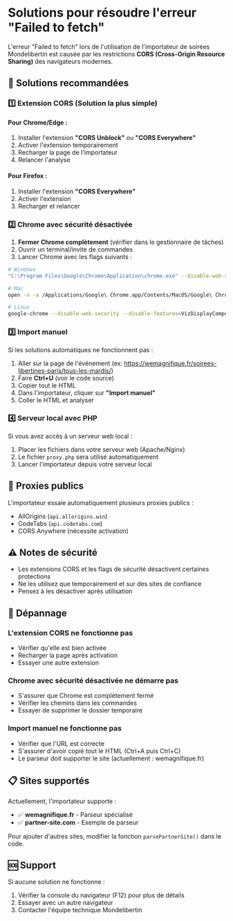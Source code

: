 # Solutions pour résoudre l'erreur "Failed to fetch"

L'erreur "Failed to fetch" lors de l'utilisation de l'importateur de soirées Mondelibertin est causée par les restrictions **CORS (Cross-Origin Resource Sharing)** des navigateurs modernes.

## 🚀 Solutions recommandées

### 1️⃣ Extension CORS (Solution la plus simple)

#### Pour Chrome/Edge :
1. Installer l'extension **"CORS Unblock"** ou **"CORS Everywhere"**
2. Activer l'extension temporairement
3. Recharger la page de l'importateur
4. Relancer l'analyse

#### Pour Firefox :
1. Installer l'extension **"CORS Everywhere"**
2. Activer l'extension
3. Recharger et relancer

### 2️⃣ Chrome avec sécurité désactivée

1. **Fermer Chrome complètement** (vérifier dans le gestionnaire de tâches)
2. Ouvrir un terminal/invite de commandes
3. Lancer Chrome avec les flags suivants :

```bash
# Windows
"C:\Program Files\Google\Chrome\Application\chrome.exe" --disable-web-security --disable-features=VizDisplayCompositor --user-data-dir=c:\temp\chrome-dev

# Mac
open -n -a /Applications/Google\ Chrome.app/Contents/MacOS/Google\ Chrome --args --disable-web-security --disable-features=VizDisplayCompositor --user-data-dir=/tmp/chrome-dev

# Linux
google-chrome --disable-web-security --disable-features=VizDisplayCompositor --user-data-dir=/tmp/chrome-dev
```

### 3️⃣ Import manuel

Si les solutions automatiques ne fonctionnent pas :

1. Aller sur la page de l'événement (ex: https://wemagnifique.fr/soirees-libertines-paris/tous-les-mardis/)
2. Faire **Ctrl+U** (voir le code source)
3. Copier tout le HTML
4. Dans l'importateur, cliquer sur **"Import manuel"**
5. Coller le HTML et analyser

### 4️⃣ Serveur local avec PHP

Si vous avez accès à un serveur web local :

1. Placer les fichiers dans votre serveur web (Apache/Nginx)
2. Le fichier `proxy.php` sera utilisé automatiquement
3. Lancer l'importateur depuis votre serveur local

## 🔧 Proxies publics

L'importateur essaie automatiquement plusieurs proxies publics :
- AllOrigins (`api.allorigins.win`)
- CodeTabs (`api.codetabs.com`)
- CORS Anywhere (nécessite activation)

## ⚠️ Notes de sécurité

- Les extensions CORS et les flags de sécurité désactivent certaines protections
- Ne les utilisez que temporairement et sur des sites de confiance
- Pensez à les désactiver après utilisation

## 🐛 Dépannage

### L'extension CORS ne fonctionne pas
- Vérifier qu'elle est bien activée
- Recharger la page après activation
- Essayer une autre extension

### Chrome avec sécurité désactivée ne démarre pas
- S'assurer que Chrome est complètement fermé
- Vérifier les chemins dans les commandes
- Essayer de supprimer le dossier temporaire

### Import manuel ne fonctionne pas
- Vérifier que l'URL est correcte
- S'assurer d'avoir copié tout le HTML (Ctrl+A puis Ctrl+C)
- Le parseur doit supporter le site (actuellement : wemagnifique.fr)

## 📋 Sites supportés

Actuellement, l'importateur supporte :
- ✅ **wemagnifique.fr** - Parseur spécialisé
- ✅ **partner-site.com** - Exemple de parseur

Pour ajouter d'autres sites, modifier la fonction `parsePartnerSite()` dans le code.

## 🆘 Support

Si aucune solution ne fonctionne :
1. Vérifier la console du navigateur (F12) pour plus de détails
2. Essayer avec un autre navigateur
3. Contacter l'équipe technique Mondelibertin